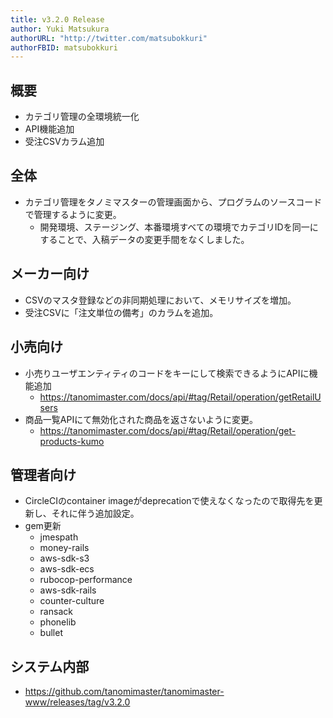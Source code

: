 ```yaml
---
title: v3.2.0 Release
author: Yuki Matsukura
authorURL: "http://twitter.com/matsubokkuri"
authorFBID: matsubokkuri
---
```


## 概要

- カテゴリ管理の全環境統一化
- API機能追加
- 受注CSVカラム追加

## 全体

- カテゴリ管理をタノミマスターの管理画面から、プログラムのソースコードで管理するように変更。
  - 開発環境、ステージング、本番環境すべての環境でカテゴリIDを同一にすることで、入稿データの変更手間をなくしました。


## メーカー向け

- CSVのマスタ登録などの非同期処理において、メモリサイズを増加。
- 受注CSVに「注文単位の備考」のカラムを追加。


## 小売向け

- 小売りユーザエンティティのコードをキーにして検索できるようにAPIに機能追加
  - https://tanomimaster.com/docs/api/#tag/Retail/operation/getRetailUsers
- 商品一覧APIにて無効化された商品を返さないように変更。
  - https://tanomimaster.com/docs/api/#tag/Retail/operation/get-products-kumo


## 管理者向け

- CircleCIのcontainer imageがdeprecationで使えなくなったので取得先を更新し、それに伴う追加設定。
- gem更新
  - jmespath
  - money-rails
  - aws-sdk-s3
  - aws-sdk-ecs
  - rubocop-performance
  - aws-sdk-rails
  - counter-culture
  - ransack
  - phonelib
  - bullet

## システム内部

- https://github.com/tanomimaster/tanomimaster-www/releases/tag/v3.2.0


